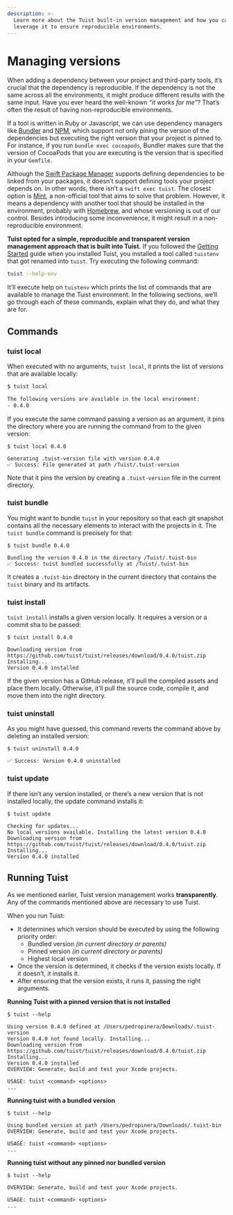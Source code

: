 ```yaml
---
description: >-
  Learn more about the Tuist built-in version management and how you can
  leverage it to ensure reproducible environments.
---
```


# Managing versions

When adding a dependency between your project and third-party tools, it’s crucial that the dependency is reproducible. If the dependency is not the same across all the environments, it might produce different results with the same input. Have you ever heard the well-known _“it works for me”_? That’s often the result of having non-reproducible environments.

If a tool is written in Ruby or Javascript, we can use dependency managers like [Bundler](https://bundler.io) and [NPM](https://www.npmjs.com), which support not only pining the version of the dependencies but executing the right version that your project is pinned to. For instance, if you run `bundle exec cocoapods`, Bundler makes sure that the version of CocoaPods that you are executing is the version that is specified in your `Gemfile`.

Although the [Swift Package Manager](https://swift.org/package-manager/) supports defining dependencies to be linked from your packages, it doesn’t support defining tools your project depends on. In other words, there isn’t a `swift exec tuist`. The closest option is [Mint](https://github.com/yonaskolb/mint), a non-official tool that aims to solve that problem. However, it means a dependency with another tool that should be installed in the environment, probably with [Homebrew](https://brew.sh), and whose versioning is out of our control. Besides introducing some inconvenience, it might result in a non-reproducible environment.

**Tuist opted for a simple, reproducible and transparent version management approach that is built into Tuist.** If you followed the [Getting Started](https://tuist.io/guides/1-getting-started) guide when you installed Tuist, you installed a tool called `tuistenv` that got renamed into `tuist`. Try executing the following command:

```bash
tuist --help-env
```

It’ll execute help on `tuistenv` which prints the list of commands that are available to manage the Tuist environment. In the following sections, we’ll go through each of these commands, explain what they do, and what they are for.

## Commands

### tuist local

When executed with no arguments, `tuist local`, it prints the list of versions that are available locally:

```bash
$ tuist local

The following versions are available in the local environment:
- 0.4.0
```

If you execute the same command passing a version as an argument, it pins the directory where you are running the command from to the given version:

```text
$ tuist local 0.4.0 

Generating .tuist-version file with version 0.4.0
✅ Success: File generated at path /Tuist/.tuist-version
```

Note that it pins the version by creating a `.tuist-version` file in the current directory.

### tuist bundle

You might want to bundle `tuist` in your repository so that each git snapshot contains all the necessary elements to interact with the projects in it. The `tuist bundle` command is precisely for that:

```text
$ tuist bundle 0.4.0

Bundling the version 0.4.0 in the directory /Tuist/.tuist-bin
✅ Success: tuist bundled successfully at /Tuist/.tuist-bin
```

It creates a `.tuist-bin` directory in the current directory that contains the `tuist` binary and its artifacts.

### tuist install

`tuist install` installs a given version locally. It requires a version or a commit sha to be passed:

```text
$ tuist install 0.4.0

Downloading version from https://github.com/tuist/tuist/releases/download/0.4.0/tuist.zip
Installing...
Version 0.4.0 installed
```

If the given version has a GitHub release, it’ll pull the compiled assets and place them locally. Otherwise, it’ll pull the source code, compile it, and move them into the right directory.

### tuist uninstall

As you might have guessed, this command reverts the command above by deleting an installed version:

```text
$ tuist uninstall 0.4.0

✅ Success: Version 0.4.0 uninstalled
```

### tuist update

If there isn’t any version installed, or there’s a new version that is not installed locally, the update command installs it:

```text
$ tuist update

Checking for updates...
No local versions available. Installing the latest version 0.4.0
Downloading version from https://github.com/tuist/tuist/releases/download/0.4.0/tuist.zip
Installing...
Version 0.4.0 installed
```

## Running Tuist

As we mentioned earlier, Tuist version management works **transparently**. Any of the commands mentioned above are necessary to use Tuist.

When you run Tuist:

* It determines which version should be executed by using the following priority order:
  * Bundled version _\(in current directory or parents\)_
  * Pinned version _\(in current directory or parents\)_
  * Highest local version
* Once the version is determined, it checks if the version exists locally. If it doesn’t, it installs it.
* After ensuring that the version exists, it runs it, passing the right arguments.

**Running Tuist with a pinned version that is not installed**

```text
$ tuist --help

Using version 0.4.0 defined at /Users/pedropinera/Downloads/.tuist-version
Version 0.4.0 not found locally. Installing...
Downloading version from https://github.com/tuist/tuist/releases/download/0.4.0/tuist.zip
Installing...
Version 0.4.0 installed
OVERVIEW: Generate, build and test your Xcode projects.

USAGE: tuist <command> <options>
...
```

**Running tuist with a bundled version**

```text
$ tuist --help

Using bundled version at path /Users/pedropinera/Downloads/.tuist-bin
OVERVIEW: Generate, build and test your Xcode projects.

USAGE: tuist <command> <options>
...
```

**Running tuist without any pinned nor bundled version**

```text
$ tuist --help

OVERVIEW: Generate, build and test your Xcode projects.

USAGE: tuist <command> <options>
...
```

